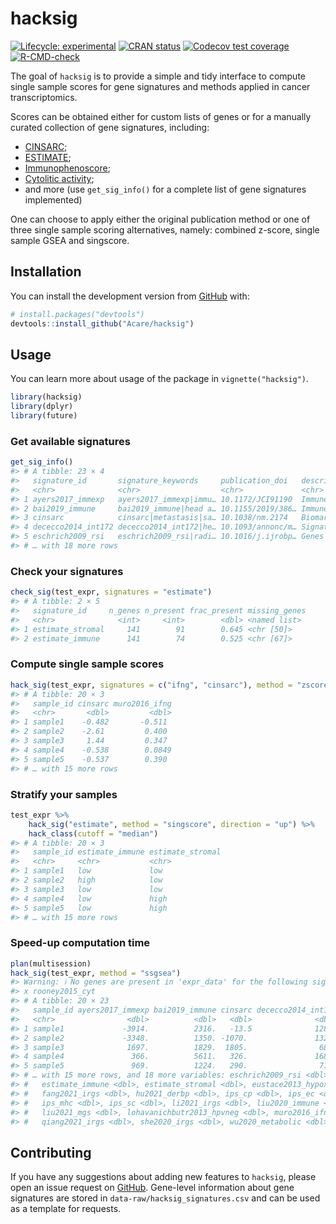
<!-- README.md is generated from README.Rmd. Please edit that file -->

# hacksig

<!-- badges: start -->

[![Lifecycle:
experimental](https://img.shields.io/badge/lifecycle-experimental-orange.svg)](https://lifecycle.r-lib.org/articles/stages.html#experimental)
[![CRAN
status](https://www.r-pkg.org/badges/version/hacksig)](https://CRAN.R-project.org/package=hacksig)
[![Codecov test
coverage](https://codecov.io/gh/Acare/hacksig/branch/master/graph/badge.svg)](https://app.codecov.io/gh/Acare/hacksig?branch=master)
[![R-CMD-check](https://github.com/Acare/hacksig/workflows/R-CMD-check/badge.svg)](https://github.com/Acare/hacksig/actions)
<!-- badges: end -->

The goal of `hacksig` is to provide a simple and tidy interface to
compute single sample scores for gene signatures and methods applied in
cancer transcriptomics.

Scores can be obtained either for custom lists of genes or for a
manually curated collection of gene signatures, including:

-   [CINSARC](https://doi.org/10.1038/nm.2174);
-   [ESTIMATE](https://doi.org/10.1038/ncomms3612);
-   [Immunophenoscore](https://doi.org/10.1016/j.celrep.2016.12.019);
-   [Cytolitic activity](https://doi.org/10.1016/j.cell.2014.12.033);
-   and more (use `get_sig_info()` for a complete list of gene
    signatures implemented)

One can choose to apply either the original publication method or one of
three single sample scoring alternatives, namely: combined z-score,
single sample GSEA and singscore.

## Installation

You can install the development version from
[GitHub](https://github.com/) with:

``` r
# install.packages("devtools")
devtools::install_github("Acare/hacksig")
```

## Usage

You can learn more about usage of the package in `vignette("hacksig")`.

``` r
library(hacksig)
library(dplyr)
library(future)
```

### Get available signatures

``` r
get_sig_info()
#> # A tibble: 23 × 4
#>   signature_id       signature_keywords     publication_doi   description       
#>   <chr>              <chr>                  <chr>             <chr>             
#> 1 ayers2017_immexp   ayers2017_immexp|immu… 10.1172/JCI91190  Immune expanded g…
#> 2 bai2019_immune     bai2019_immune|head a… 10.1155/2019/386… Immune/inflammato…
#> 3 cinsarc            cinsarc|metastasis|sa… 10.1038/nm.2174   Biomarker aimed a…
#> 4 dececco2014_int172 dececco2014_int172|he… 10.1093/annonc/m… Signature aimed a…
#> 5 eschrich2009_rsi   eschrich2009_rsi|radi… 10.1016/j.ijrobp… Genes aimed at pr…
#> # … with 18 more rows
```

### Check your signatures

``` r
check_sig(test_expr, signatures = "estimate")
#> # A tibble: 2 × 5
#>   signature_id     n_genes n_present frac_present missing_genes
#>   <chr>              <int>     <int>        <dbl> <named list> 
#> 1 estimate_stromal     141        91        0.645 <chr [50]>   
#> 2 estimate_immune      141        74        0.525 <chr [67]>
```

### Compute single sample scores

``` r
hack_sig(test_expr, signatures = c("ifng", "cinsarc"), method = "zscore")
#> # A tibble: 20 × 3
#>   sample_id cinsarc muro2016_ifng
#>   <chr>       <dbl>         <dbl>
#> 1 sample1    -0.482       -0.511 
#> 2 sample2    -2.61         0.400 
#> 3 sample3     1.44         0.347 
#> 4 sample4    -0.538        0.0849
#> 5 sample5    -0.537        0.390 
#> # … with 15 more rows
```

### Stratify your samples

``` r
test_expr %>% 
    hack_sig("estimate", method = "singscore", direction = "up") %>% 
    hack_class(cutoff = "median")
#> # A tibble: 20 × 3
#>   sample_id estimate_immune estimate_stromal
#>   <chr>     <chr>           <chr>           
#> 1 sample1   low             low             
#> 2 sample2   high            low             
#> 3 sample3   low             low             
#> 4 sample4   low             high            
#> 5 sample5   low             high            
#> # … with 15 more rows
```

### Speed-up computation time

``` r
plan(multisession)
hack_sig(test_expr, method = "ssgsea")
#> Warning: ℹ No genes are present in 'expr_data' for the following signatures:
#> x rooney2015_cyt
#> # A tibble: 20 × 23
#>   sample_id ayers2017_immexp bai2019_immune cinsarc dececco2014_int172
#>   <chr>                <dbl>          <dbl>   <dbl>              <dbl>
#> 1 sample1             -3914.          2316.   -13.5              1288.
#> 2 sample2             -3348.          1350. -1070.               1322.
#> 3 sample3              1697.          1829.  1805.                685.
#> 4 sample4               366.          5611.   326.               1684.
#> 5 sample5               969.          1224.   290.                718.
#> # … with 15 more rows, and 18 more variables: eschrich2009_rsi <dbl>,
#> #   estimate_immune <dbl>, estimate_stromal <dbl>, eustace2013_hypoxia <dbl>,
#> #   fang2021_irgs <dbl>, hu2021_derbp <dbl>, ips_cp <dbl>, ips_ec <dbl>,
#> #   ips_mhc <dbl>, ips_sc <dbl>, li2021_irgs <dbl>, liu2020_immune <dbl>,
#> #   liu2021_mgs <dbl>, lohavanichbutr2013_hpvneg <dbl>, muro2016_ifng <dbl>,
#> #   qiang2021_irgs <dbl>, she2020_irgs <dbl>, wu2020_metabolic <dbl>
```

## Contributing

If you have any suggestions about adding new features to `hacksig`,
please open an issue request on
[GitHub](https://github.com/Acare/hacksig/issues). Gene-level
information about gene signatures are stored in
`data-raw/hacksig_signatures.csv` and can be used as a template for
requests.
